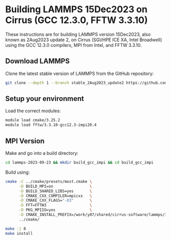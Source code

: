 Building LAMMPS 15Dec2023 on Cirrus (GCC 12.3.0, FFTW 3.3.10)
=============================================================

These instructions are for building LAMMPS version 15Dec2023, also known as 2Aug2023 update 2, on Cirrus (SGI/HPE ICE XA, Intel Broadwell) using the GCC 12.3.0 compilers, MPI from Intel, and FFTW 3.3.10.

Download LAMMPS
---------------

Clone the latest stable version of LAMMPS from the GitHub repository:

```bash
git clone --depth 1 --branch stable_2Aug2023_update2 https://github.com/lammps/lammps.git lammps-2023-12-15
```

Setup your environment
----------------------

Load the correct modules:

```bash
module load cmake/3.25.2
module load fftw/3.3.10-gcc12.3-impi20.4
```

MPI Version
-----------

Make and go into a build directory:

```bash
cd lammps-2023-09-23 && mkdir build_gcc_impi && cd build_gcc_impi
```

Build using:

```bash
cmake -C ../cmake/presets/most.cmake \
      -D BUILD_MPI=on                \
      -D BUILD_SHARED_LIBS=yes       \
      -D CMAKE_CXX_COMPILER=mpicxx   \
      -D CMAKE_CXX_FLAGS="-O3"       \
      -D FFT=FFTW3                   \
      -D PKG_MPIIO=yes               \
      -D CMAKE_INSTALL_PREFIX=/work/y07/shared/cirrus-software/lammps/15Dec2023_gcc12.3_impi20.4 /
      ../cmake/

make -j 8
make install
```
